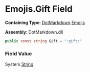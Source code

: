 # Emojis\.Gift Field

**Containing Type**: [DotMarkdown](../../README.md)\.[Emojis](../README.md)

**Assembly**: DotMarkdown\.dll

```csharp
public const string Gift = ":gift:"
```

### Field Value

System\.[String](https://docs.microsoft.com/en-us/dotnet/api/system.string)
